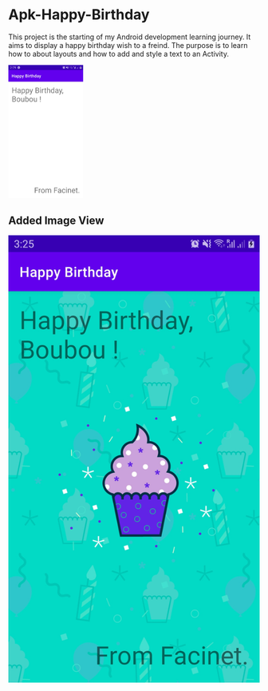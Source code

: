 # Apk-Happy-Birthday
This project is the starting of my Android development learning journey. It aims to display a happy birthday wish to a freind. The purpose is to learn how to about layouts and  how to add  and style a text to  an Activity.

<img src="https://github.com/facinetm14/Apk-Happy-Birthday/blob/master/Screenshot_20220914-022957_Happy%20Birthday.jpg" width="150" margin="auto">

<h2> Added Image View </h2>
<img src="https://github.com/facinetm14/Apk-Happy-Birthday/blob/master/Screenshot_20220914-032554_Happy%20Birthday.jpg" witdh = "150">
